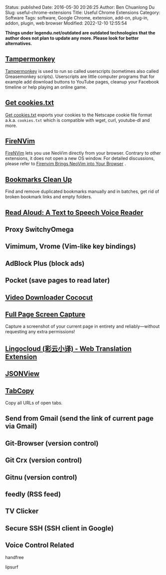 Status: published
Date: 2016-05-30 20:26:25
Author: Ben Chuanlong Du
Slug: useful-chrome-extensions
Title: Useful Chrome Extensions
Category: Software
Tags: software, Google Chrome, extension, add-on, plug-in, addon, plugin, web browser
Modified: 2022-12-10 12:55:54

**Things under legendu.net/outdated are outdated technologies that the author does not plan to update any more. Please look for better alternatives.**


## [Tampermonkey](https://chrome.google.com/webstore/detail/tampermonkey/dhdgffkkebhmkfjojejmpbldmpobfkfo?hl=en)
[Tampermonkey](https://chrome.google.com/webstore/detail/tampermonkey/dhdgffkkebhmkfjojejmpbldmpobfkfo?hl=en)
is used to run so called userscripts (sometimes also called Greasemonkey scripts). 
Userscripts are little computer programs that for example add download buttons to YouTube pages, 
cleanup your Facebook timeline or help playing an online game.

## [Get cookies.txt](https://chrome.google.com/webstore/detail/get-cookiestxt/bgaddhkoddajcdgocldbbfleckgcbcid?hl=en)
[Get cookies.txt](https://chrome.google.com/webstore/detail/get-cookiestxt/bgaddhkoddajcdgocldbbfleckgcbcid?hl=en)
exports your cookies to the Netscape cookie file format a.k.a. `cookies.txt`
which is compatible with wget, curl, youtube-dl and more.

## [FireNVim](https://chrome.google.com/webstore/detail/firenvim/egpjdkipkomnmjhjmdamaniclmdlobbo/related)
[FireNVim](https://chrome.google.com/webstore/detail/firenvim/egpjdkipkomnmjhjmdamaniclmdlobbo/related)
lets you use NeoVim directly from your browser. 
Contrary to other extensions, 
it does not open a new OS window.
For detailed discussions,
please refer to
[Firenvim Brings NeoVim into Your Browser](https://www.legendu.net/misc/blog/firenvim-brings-neovim-into-your-browser/)
.

## [Bookmarks Clean Up](https://chrome.google.com/webstore/detail/bookmarks-clean-up/oncbjlgldmiagjophlhobkogeladjijl?hl=en)
Find and remove duplicated bookmarks manually and in batches, 
get rid of broken bookmark links and empty folders.

## [Read Aloud: A Text to Speech Voice Reader](https://chrome.google.com/webstore/detail/read-aloud-a-text-to-spee/hdhinadidafjejdhmfkjgnolgimiaplp/related?hl=en)

## Proxy SwitchyOmega 

## Vimimum, Vrome (Vim-like key bindings)

## AdBlock Plus (block ads)

## Pocket (save pages to read later)

## [Video Downloader Cococut](https://chrome.google.com/webstore/detail/video-downloader-cococut/gddbgllpilhpnjpkdbopahnpealaklle/related)

## [Full Page Screen Capture](https://chrome.google.com/webstore/detail/full-page-screen-capture/fdpohaocaechififmbbbbbknoalclacl)

Capture a screenshot of your current page in entirety and reliably—without requesting any extra permissions!

## [Lingocloud (彩云小译) - Web Translation Extension](https://chrome.google.com/webstore/detail/lingocloud-web-translatio/jmpepeebcbihafjjadogphmbgiffiajh)

## [JSONView](https://chrome.google.com/webstore/detail/jsonview/chklaanhfefbnpoihckbnefhakgolnmc?hl=en)

## [TabCopy](https://chrome.google.com/webstore/detail/tabcopy/micdllihgoppmejpecmkilggmaagfdmb?hl=en-US)
Copy all URLs of open tabs.

## Send from Gmail (send the link of current page via Gmail)
## Git-Browser (version control)
## Git Crx (version control)
## Gitnu (version control)
## feedly (RSS feed)
## TV Clicker
## Secure SSH (SSH client in Google)


## Voice Control Related

handfree

lipsurf
